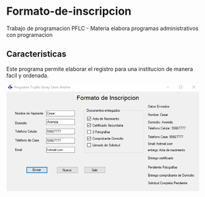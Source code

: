 # Formato-de-inscripcion
Trabajo de programacion PFLC - Materia elabora programas administrativos con programacion

## Caracteristicas
Este programa permite elaborar el registro para una institucion de manera facil y ordenada.

![](Capture.PNG)

